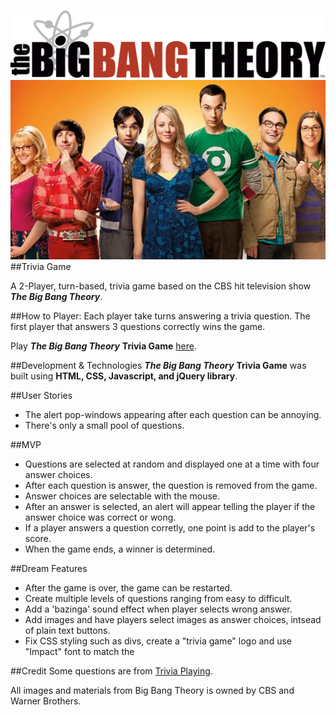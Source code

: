 ![Big Bang Logo](img/bigbanglogo.png)
![Cast Photo](img/Big-Bang.jpg)
##Trivia Game 

A 2-Player, turn-based, trivia game based on the CBS hit television show ***The Big Bang Theory***.

##How to Player:
Each player take turns answering a trivia question. The first player that answers 3 questions correctly wins the game.

Play ***The Big Bang Theory*** **Trivia Game** [here](index.html).

##Development & Technologies
***The Big Bang Theory*** **Trivia Game** was built using **HTML, CSS, Javascript, and jQuery library**.

##User Stories
* The alert pop-windows appearing after each question can be annoying.
* There's only a small pool of questions. 


##MVP
* Questions are selected at random and displayed one at a time with four answer choices.
* After each question is answer, the question is removed from the game. 
* Answer choices are selectable with the mouse.
* After an answer is selected, an alert will appear telling the player if the answer choice was correct or wong.
* If a player answers a question corretly, one point is add to the player's score.
* When the game ends, a winner is determined.  

##Dream Features
* After the game is over, the game can be restarted. 
* Create multiple levels of questions ranging from easy to difficult.
* Add a 'bazinga' sound effect when player selects wrong answer.
* Add images and have players select images as answer choices, intsead of plain text buttons.
* Fix CSS styling such as divs, create a "trivia game" logo and use "Impact" font to match the 

##Credit
Some questions are from [Trivia Playing](http://www.triviaplaying.com/573-big-bang-theory.htm).

All images and materials from Big Bang Theory is owned by CBS and Warner Brothers.


 